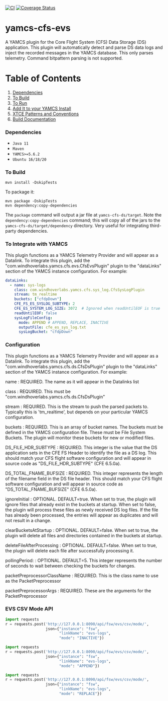 [![CI](https://github.com/WindhoverLabs/yamcs-cfs-ds/actions/workflows/ci.yml/badge.svg)](https://github.com/WindhoverLabs/yamcs-cfs-ds/actions/workflows/ci.yml)
[![Coverage Status](https://coveralls.io/repos/github/WindhoverLabs/yamcs-cfs-ds/badge.svg?branch=main)](https://coveralls.io/github/WindhoverLabs/yamcs-cfs-ds?branch=main)
# yamcs-cfs-evs
A YAMCS plugin for the Core Flight System (CFS) Data Storage (DS) application.  This plugin will automatically detect and parse DS data logs and inject the recorded
messages in the YAMCS database.  This only parses telemetry.  Command bitpattern parsing is not supported.

# Table of Contents
1. [Dependencies](#dependencies)
2. [To Build](#to_build)  
3. [To Run](#to_run)
4. [Add It to your YAMCS Install](#add_it_to_yamcs)   
5. [XTCE Patterns and Conventions](#XTCE-Patterns-and-Conventions)
5. [Build Documentation](#build_documentation)


### Dependencies <a name="dependencies"></a>
- `Java 11`
- `Maven`
- `YAMCS>=5.6.2`
- `Ubuntu 16/18/20`

### To Build <a name="to_build"></a>
```
mvn install -DskipTests
```

To package it:
```
mvn package -DskipTests
mvn dependency:copy-dependencies
```

The `package` command will output a jar file at `yamcs-cfs-ds/target`.
Note the `dependency:copy-dependencies` command; this will copy all of the jars to the `yamcs-cfs-ds/target/dependency` directory. Very useful for integrating third-party dependencies.

### To Integrate with YAMCS
This plugin functions as a YAMCS Telemetry Provider and will appear as a Datalink.  To integrate this plugin, add the
"com.windhoverlabs.yamcs.cfs.evs.CfsEvsPlugin" plugin to the "dataLinks" section of the YAMCS instance configuration. 
For example:
```yaml
dataLinks:
  - name: sys-logs
    class: com.windhoverlabs.yamcs.cfs.sys_log.CfsSysLogPlugin
    stream: tm_realtime
    buckets: ["cfdpDown"]
    CFE_FS_ES_SYSLOG_SUBTYPE: 2
    CFE_ES_SYSTEM_LOG_SIZE: 3072  # Ignored when readUntilEOF is true
    readUntilEOF: false
    sysLogFileConfig:
      mode: APPEND # APPEND, REPLACE, INACTIVE
      outputFile: cfe_es_sys_log.txt
      sysLogBucket: "cfdpDown"
```

### Configuration
This plugin functions as a YAMCS Telemetry Provider and will appear as a Datalink.  To integrate this plugin, add the
"com.windhoverlabs.yamcs.cfs.ds.CfsDsPlugin" plugin to the "dataLinks" section of the YAMCS instance configuration. 
For example:

name
:  REQUIRED.  The name as it will appear in the Datalinks list

class
:  REQUIRED.  This must be "com.windhoverlabs.yamcs.cfs.ds.CfsDsPlugin"

stream
:  REQUIRED.  This is the stream to push the parsed packets to.  Typically this is 'tm_realtime', but depends on your particular YAMCS configuration.

buckets
:  REQUIRED.  This is an array of bucket names.  The buckets must be defined in the YAMCS configuration file.  These must be File System Buckets.  The plugin will monitor these buckets for new or modified files.

DS_FILE_HDR_SUBTYPE
:  REQUIRED.  This integer is the value that the DS application sets in the CFE FS Header to identify the file as a DS log.  This should match your CFS flight software configuration and will appear in source code as "DS_FILE_HDR_SUBTYPE" (CFE 6.5.0a).

DS_TOTAL_FNAME_BUFSIZE
:  REQUIRED.  This integer represents the length of the filename field in the DS file header.  This should match your CFS flight software configuration and will appear in source code as "DS_TOTAL_FNAME_BUFSIZE" (CFE 6.5.0a).

ignoreInitial
:  OPTIONAL.  DEFAULT=true.  When set to true, the plugin will ignore files that already exist in the buckets at startup.  When set to false, the plugin will process these files as newly received DS log files.  If the file has already been processed, the entries will appear as duplicates and will not result in a change.  

clearBucketsAtStartup
:  OPTIONAL.  DEFAULT=false.  When set to true, the plugin will delete all files and directories contained in the buckets at startup.

deleteFileAfterProcessing
:  OPTIONAL.  DEFAULT=false.  When set to true, the plugin will delete each file after successfully processing it.

pollingPeriod:
:  OPTIONAL.  DEFAULT=5.  This integer represents the number of seconds to wait between checking the buckets for changes.  

packetPreprocessorClassName
:  REQUIRED.  This is the class name to use as the PacketPreprocessor 

packetPreprocessorArgs
:  REQUIRED.  These are the arguments for the PacketPreprocessor


### EVS CSV Mode API

```python
import requests
r = requests.post('http://127.0.0.1:8090/api/fsw/evs/csv/mode/',
                  json={"instance": "fsw",
                        "linkName": "evs-logs",
                        "mode": "INACTIVE"})
```
```python
import requests
r = requests.post('http://127.0.0.1:8090/api/fsw/evs/csv/mode/',
                  json={"instance": "fsw",
                        "linkName": "evs-logs",
                        "mode": "APPEND"})
```
```python
import requests
r = requests.post('http://127.0.0.1:8090/api/fsw/evs/csv/mode/',
                  json={"instance": "fsw",
                        "linkName": "evs-logs",
                        "mode": "REPLACE"})
```
